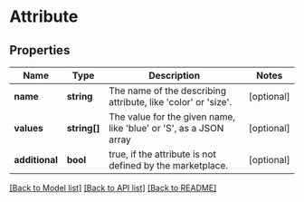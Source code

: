 # Attribute

## Properties
Name | Type | Description | Notes
------------ | ------------- | ------------- | -------------
**name** | **string** | The name of the describing attribute, like &#x27;color&#x27; or &#x27;size&#x27;. | [optional] 
**values** | **string[]** | The value for the given name, like &#x27;blue&#x27; or &#x27;S&#x27;, as a JSON array | [optional] 
**additional** | **bool** | true, if the attribute is not defined by the marketplace. | [optional] 

[[Back to Model list]](../../README.md#documentation-for-models) [[Back to API list]](../../README.md#documentation-for-api-endpoints) [[Back to README]](../../README.md)


